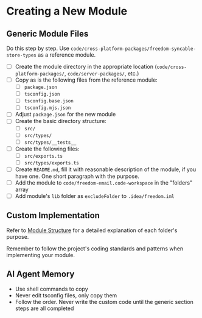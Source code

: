 # Creating a New Module

## Generic Module Files

Do this step by step. Use `code/cross-platform-packages/freedom-syncable-store-types` as a reference module.

- [ ] Create the module directory in the appropriate location (`code/cross-platform-packages/`, `code/server-packages/`, etc.)
- [ ] Copy as is the following files from the reference module:
  - [ ] `package.json`
  - [ ] `tsconfig.json`
  - [ ] `tsconfig.base.json`
  - [ ] `tsconfig.mjs.json`
- [ ] Adjust `package.json` for the new module
- [ ] Create the basic directory structure:
  - [ ] `src/`
  - [ ] `src/types/`
  - [ ] `src/types/__tests__`
- [ ] Create the following files:
  - [ ] `src/exports.ts`
  - [ ] `src/types/exports.ts`
- [ ] Create `README.md`, fill it with reasonable description of the module, if you have one. One short paragraph with the purpose.
- [ ] Add the module to `code/freedom-email.code-workspace` in the "folders" array
- [ ] Add module's `lib` folder as `excludeFolder` to `.idea/freedom.iml`

## Custom Implementation

Refer to [Module Structure](../Architecture/Module%20Structure.md) for a detailed explanation of each folder's purpose.

Remember to follow the project's coding standards and patterns when implementing your module.

## AI Agent Memory

- Use shell commands to copy
- Never edit tsconfig files, only copy them
- Follow the order. Never write the custom code until the generic section steps are all completed
